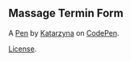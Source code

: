 Massage Termin Form
-------------------


A [Pen](https://codepen.io/Katarzyna81/pen/ExvPJXd) by [Katarzyna](https://codepen.io/Katarzyna81) on [CodePen](https://codepen.io).

[License](https://codepen.io/Katarzyna81/pen/ExvPJXd/license).